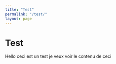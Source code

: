 ```yaml
---
title: "Test"
permalink: "/test/"
layout: page
---
```


# Test

Hello ceci est un test je veux voir le contenu de ceci
